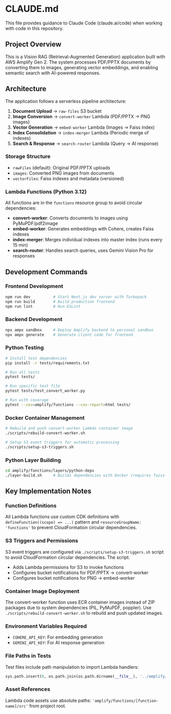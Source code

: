 # CLAUDE.md

This file provides guidance to Claude Code (claude.ai/code) when working with code in this repository.

## Project Overview

This is a Vision RAG (Retrieval-Augmented Generation) application built with AWS Amplify Gen 2. The system processes PDF/PPTX documents by converting them to images, generating vector embeddings, and enabling semantic search with AI-powered responses.

## Architecture

The application follows a serverless pipeline architecture:

1. **Document Upload** → `raw-files` S3 bucket
2. **Image Conversion** → `convert-worker` Lambda (PDF/PPTX → PNG images)
3. **Vector Generation** → `embed-worker` Lambda (Images → Faiss index)
4. **Index Consolidation** → `index-merger` Lambda (Periodic merge of indexes)
5. **Search & Response** → `search-router` Lambda (Query → AI response)

### Storage Structure
- `rawFiles` (default): Original PDF/PPTX uploads
- `images`: Converted PNG images from documents  
- `vectorFiles`: Faiss indexes and metadata (versioned)

### Lambda Functions (Python 3.12)
All functions are in the `functions` resource group to avoid circular dependencies:

- **convert-worker**: Converts documents to images using PyMuPDF/pdf2image
- **embed-worker**: Generates embeddings with Cohere, creates Faiss indexes
- **index-merger**: Merges individual indexes into master index (runs every 15 min)
- **search-router**: Handles search queries, uses Gemini Vision Pro for responses

## Development Commands

### Frontend Development
```bash
npm run dev          # Start Next.js dev server with Turbopack
npm run build        # Build production frontend
npm run lint         # Run ESLint
```

### Backend Development
```bash
npx ampx sandbox     # Deploy Amplify backend to personal sandbox
npx ampx generate    # Generate client code for frontend
```

### Python Testing
```bash
# Install test dependencies
pip install -r tests/requirements.txt

# Run all tests
pytest tests/

# Run specific test file
pytest tests/test_convert_worker.py

# Run with coverage
pytest --cov=amplify/functions --cov-report=html tests/
```

### Docker Container Management
```bash
# Rebuild and push convert-worker Lambda container image
./scripts/rebuild-convert-worker.sh

# Setup S3 event triggers for automatic processing
./scripts/setup-s3-triggers.sh
```

### Python Layer Building
```bash
cd amplify/functions/layers/python-deps
./layer-build.sh     # Builds dependencies with Docker (requires faiss-cpu, cohere, etc.)
```

## Key Implementation Notes

### Function Definitions
All Lambda functions use custom CDK definitions with `defineFunction((scope) => ...)` pattern and `resourceGroupName: 'functions'` to prevent CloudFormation circular dependencies.

### S3 Triggers and Permissions
S3 event triggers are configured via `./scripts/setup-s3-triggers.sh` script to avoid CloudFormation circular dependencies. The script:
- Adds Lambda permissions for S3 to invoke functions
- Configures bucket notifications for PDF/PPTX → convert-worker
- Configures bucket notifications for PNG → embed-worker

### Container Image Deployment
The convert-worker function uses ECR container images instead of ZIP packages due to system dependencies (PIL, PyMuPDF, poppler). Use `./scripts/rebuild-convert-worker.sh` to rebuild and push updated images.

### Environment Variables Required
- `COHERE_API_KEY`: For embedding generation
- `GEMINI_API_KEY`: For AI response generation

### File Paths in Tests
Test files include path manipulation to import Lambda handlers:
```python
sys.path.insert(0, os.path.join(os.path.dirname(__file__), '../amplify/functions/[function-name]/src'))
```

### Asset References
Lambda code assets use absolute paths: `'amplify/functions/[function-name]/src'` from project root.